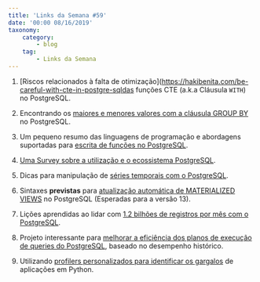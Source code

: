 ```yaml
---
title: 'Links da Semana #59'
date: '00:00 08/16/2019'
taxonomy:
    category:
        - blog
    tag:
        - Links da Semana
---
```


1. [Riscos relacionados à falta de otimização](https://hakibenita.com/be-careful-with-cte-in-postgre-sqldas funções CTE (a.k.a Cláusula `WITH`) no PostgreSQL.

1. Encontrando os [maiores e menores valores com a cláusula GROUP BY](https://hakibenita.com/sql-group-by-first-last-value) no PostgreSQL.

1. Um pequeno resumo das linguagens de programação e abordagens suportadas para [escrita de funções no PostgreSQL](https://pgdash.io/blog/postgres-server-side-programming.html).

1. [Uma Survey sobre a utilização e o ecossistema PostgreSQL](https://stateofpostgres.com/).

1. Dicas para manipulação de [séries temporais com o PostgreSQL](https://www.cybertec-postgresql.com/en/postgresql-trivial-timeseries-examples/).

1. Sintaxes **previstas** para [atualização automática de MATERIALIZED VIEWS](http://pgsqlpgpool.blogspot.com/2019/08/automatically-updating-materialized.html) no PostgreSQL (Esperadas para a versão 13).

1. Lições aprendidas ao lidar com [1.2 bilhões de registros por mês com o PostgreSQL](https://medium.com/@gajus/lessons-learned-scaling-postgresql-database-to-1-2bn-records-month-edc5449b3067).

1. Projeto interessante para [melhorar a eficiência dos planos de execução de queries do PostgreSQL](https://github.com/postgrespro/aqo), baseado no desempenho histórico.

1. Utilizando [profilers personalizados para identificar os gargalos](https://pythonspeed.com/articles/custom-python-profiler/) de aplicações em Python.
